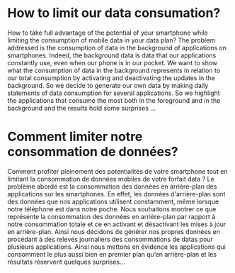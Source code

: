 # How to limit our data consumation?
How to take full advantage of the potential of your smartphone while limiting the
consumption of mobile data in your data plan?
The problem addressed is the consumption of data in the background of applications on
smartphones. Indeed, the background data is data that our applications constantly use, even
when our phone is in our pocket. We want to show what the consumption of data in the
background represents in relation to our total consumption by activating and deactivating
the updates in the background. So we decide to generate our own data by making daily
statements of data consumption for several applications. So we highlight the applications
that consume the most both in the foreground and in the background and the results hold
some surprises ...

# Comment limiter notre consommation de données?
Comment profiter pleinement des potentialités de votre smartphone tout en limitant la
consommation de données mobiles de votre forfait data ?
Le problème abordé est la consommation des données en arrière-plan des applications sur
les smartphones. En effet, les données d&#39;arrière-plan sont des données que nos applications
utilisent constamment, même lorsque notre téléphone est dans notre poche. Nous
souhaitons montrer ce que représente la consommation des données en arrière-plan par
rapport à notre consommation totale et ce en activant et désactivant les mises à jour en
arrière-plan. Ainsi nous décidons de générer nos propres données en procédant à des
relevés journaliers des consommations de datas pour plusieurs applications. Ainsi nous
mettons en évidence les applications qui consomment le plus aussi bien en premier plan
qu’en arrière-plan et les résultats réservent quelques surprises…
